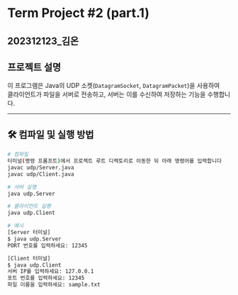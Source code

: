 # Term Project #2  (part.1)

## 202312123_김온

## 프로젝트 설명

이 프로그램은 Java의 UDP 소켓(`DatagramSocket`, `DatagramPacket`)을 사용하여  
클라이언트가 파일을 서버로 전송하고, 서버는 이를 수신하여 저장하는 기능을 수행합니다.  

---

## 🛠️ 컴파일 및 실행 방법

```bash
# 컴파일
터미널(명령 프롬프트)에서 프로젝트 루트 디렉토리로 이동한 뒤 아래 명령어를 입력합니다
javac udp/Server.java
javac udp/Client.java

# 서버 실행
java udp.Server

# 클라이언트 실행
java udp.Client

# 예시
[Server 터미널]
$ java udp.Server
PORT 번호를 입력하세요: 12345

[Client 터미널]
$ java udp.Client
서버 IP를 입력하세요: 127.0.0.1
포트 번호를 입력하세요: 12345
파일 이름을 입력하세요: sample.txt


